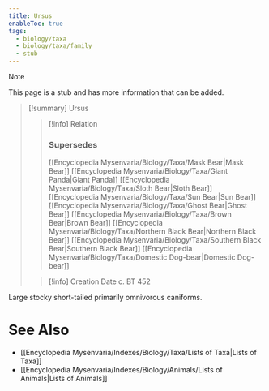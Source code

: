 ```yaml
---
title: Ursus
enableToc: true
tags:
  - biology/taxa
  - biology/taxa/family
  - stub
---
```


> [!note]
> This page is a stub and has more information that can be added.

> [!summary] Ursus
> > [!info] Relation
> > ### Supersedes 
> > [[Encyclopedia Mysenvaria/Biology/Taxa/Mask Bear|Mask Bear]]
> > [[Encyclopedia Mysenvaria/Biology/Taxa/Giant Panda|Giant Panda]]
> > [[Encyclopedia Mysenvaria/Biology/Taxa/Sloth Bear|Sloth Bear]]
> > [[Encyclopedia Mysenvaria/Biology/Taxa/Sun Bear|Sun Bear]]
> > [[Encyclopedia Mysenvaria/Biology/Taxa/Ghost Bear|Ghost Bear]]
> > [[Encyclopedia Mysenvaria/Biology/Taxa/Brown Bear|Brown Bear]]
> > [[Encyclopedia Mysenvaria/Biology/Taxa/Northern Black Bear|Northern Black Bear]]
> > [[Encyclopedia Mysenvaria/Biology/Taxa/Southern Black Bear|Southern Black Bear]]
> > [[Encyclopedia Mysenvaria/Biology/Taxa/Domestic Dog-bear|Domestic Dog-bear]]
>
> > [!info] Creation Date
> > c. BT 452

Large stocky short-tailed primarily omnivorous caniforms.

# See Also
- [[Encyclopedia Mysenvaria/Indexes/Biology/Taxa/Lists of Taxa|Lists of Taxa]]
- [[Encyclopedia Mysenvaria/Indexes/Biology/Animals/Lists of Animals|Lists of Animals]]
